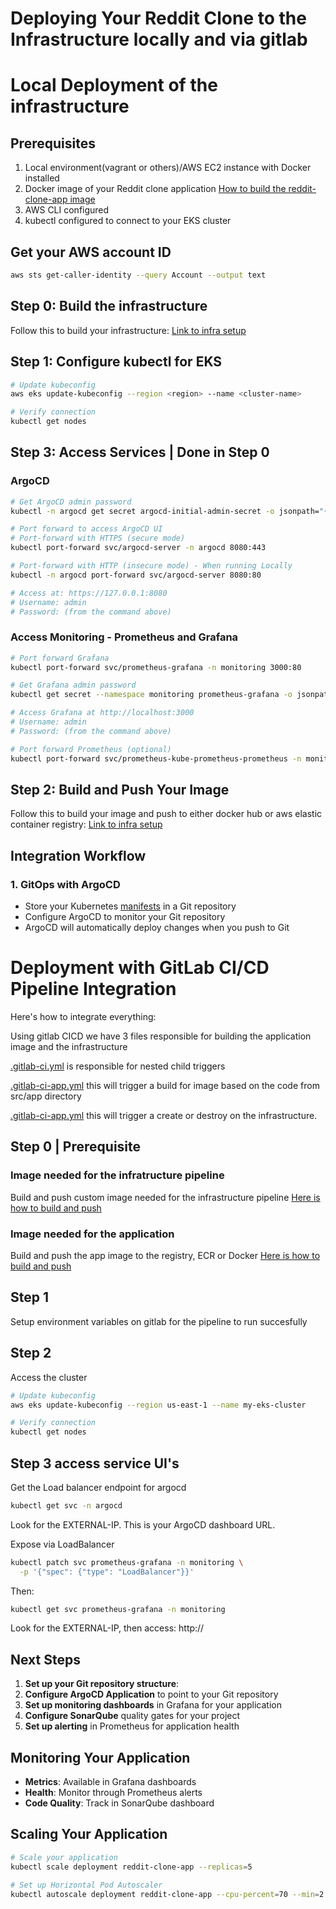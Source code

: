 # Deploying Your Reddit Clone to the Infrastructure locally and via gitlab

# Local Deployment of the infrastructure
## Prerequisites
1. Local environment(vagrant or others)/AWS EC2 instance with Docker installed
2. Docker image of your Reddit clone application [How to build the reddit-clone-app image](src/app/README.md)
3. AWS CLI configured
4. kubectl configured to connect to your EKS cluster

## Get your AWS account ID
```bash
aws sts get-caller-identity --query Account --output text
```
## Step 0: Build the infrastructure
Follow this to build your infrastructure: [Link to infra setup](src/infra/README.md)

## Step 1: Configure kubectl for EKS
```bash
# Update kubeconfig
aws eks update-kubeconfig --region <region> --name <cluster-name>

# Verify connection
kubectl get nodes
```

## Step 3: Access Services | Done in Step 0

### ArgoCD
```bash
# Get ArgoCD admin password
kubectl -n argocd get secret argocd-initial-admin-secret -o jsonpath="{.data.password}" | base64 -d

# Port forward to access ArgoCD UI
# Port-forward with HTTPS (secure mode)
kubectl port-forward svc/argocd-server -n argocd 8080:443

# Port-forward with HTTP (insecure mode) - When running Locally
kubectl -n argocd port-forward svc/argocd-server 8080:80

# Access at: https://127.0.0.1:8080
# Username: admin
# Password: (from the command above)
```

### Access Monitoring - Prometheus and Grafana

```bash
# Port forward Grafana
kubectl port-forward svc/prometheus-grafana -n monitoring 3000:80

# Get Grafana admin password
kubectl get secret --namespace monitoring prometheus-grafana -o jsonpath="{.data.admin-password}" | base64 --decode

# Access Grafana at http://localhost:3000
# Username: admin
# Password: (from the command above)

# Port forward Prometheus (optional)
kubectl port-forward svc/prometheus-kube-prometheus-prometheus -n monitoring 9090:9090
```

## Step 2: Build and Push Your Image
Follow this to build your image and push to either docker hub or aws elastic container registry: [Link to infra setup](src/app/README.md)

## Integration Workflow

### 1. GitOps with ArgoCD
- Store your Kubernetes [manifests](src/k8s/) in a Git repository
- Configure ArgoCD to monitor your Git repository
- ArgoCD will automatically deploy changes when you push to Git

# Deployment with GitLab CI/CD Pipeline Integration
Here's how to integrate everything:

Using gitlab CICD we have 3 files responsible for building the application image and the infrastructure 

[.gitlab-ci.yml](.gitlab-ci.yml) is responsible for nested child triggers

[.gitlab-ci-app.yml](.gitlab-ci-app.yml) this will trigger a build for image based on the code from src/app directory 

[.gitlab-ci-app.yml](.gitlab-ci-app.yml) this will trigger a create or destroy on the infrastructure.

## Step 0 | Prerequisite 

### Image needed for the infratructure pipeline
Build and push custom image needed for the infrastructure pipeline 
[Here is how to build and push](src/dockerimage/README.md)

### Image needed for the application
Build and push the app image to the registry, ECR or Docker
[Here is how to build and push](src/app/README.md)

## Step 1
Setup environment variables on gitlab for the pipeline to run succesfully

## Step 2
Access the cluster 
```bash
# Update kubeconfig
aws eks update-kubeconfig --region us-east-1 --name my-eks-cluster

# Verify connection
kubectl get nodes
```

## Step 3 access service UI's
Get the Load balancer endpoint for argocd
```bash
kubectl get svc -n argocd
```
Look for the EXTERNAL-IP. This is your ArgoCD dashboard URL.

Expose via LoadBalancer
```bash
kubectl patch svc prometheus-grafana -n monitoring \
  -p '{"spec": {"type": "LoadBalancer"}}'
```
Then:
```bash
kubectl get svc prometheus-grafana -n monitoring
```
Look for the EXTERNAL-IP, then access: http://<EXTERNAL-IP>


## Next Steps
1. **Set up your Git repository structure**:
2. **Configure ArgoCD Application** to point to your Git repository
3. **Set up monitoring dashboards** in Grafana for your application
4. **Configure SonarQube** quality gates for your project
5. **Set up alerting** in Prometheus for application health

## Monitoring Your Application

- **Metrics**: Available in Grafana dashboards
- **Health**: Monitor through Prometheus alerts
- **Code Quality**: Track in SonarQube dashboard

## Scaling Your Application

```bash
# Scale your application
kubectl scale deployment reddit-clone-app --replicas=5

# Set up Horizontal Pod Autoscaler
kubectl autoscale deployment reddit-clone-app --cpu-percent=70 --min=2 --max=10
```